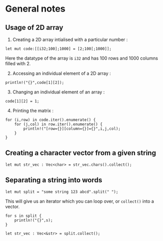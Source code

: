 # General notes

## Usage of 2D array

1) Creating a 2D array intialised with a particular number :

```
let mut code:[[i32;100];1000] = [2;100[;1000]];
```

Here the datatype of the array is `i32` and has 100 rows and 1000 columns filled with 2.

2) Accessing an individual element of a 2D array : 

```
println!("{}",code[1][2]);
```

3) Changing an individual element of an array : 

```
code[1][2] = 1;
```

4) Printing the matrix :

```
for (i,row) in code.iter().enumerate() {
	for (j,col) in row.iter().enumerate() {
		println!("[row={}][column={}]={}",i,j,col);
	}
}
```


## Creating a character vector from a given string

```
let mut str_vec : Vec<char> = str_vec.chars().collect();
```

## Separating a string into words 


```
let mut split = "some string 123 abcd".split(" ");
```

This will give us an iterator which you can loop over, or `collect()` into a vector.

```
for s in split {  
	println!("{}",s);
}

let str_vec : Vec<&str> = split.collect();
```

